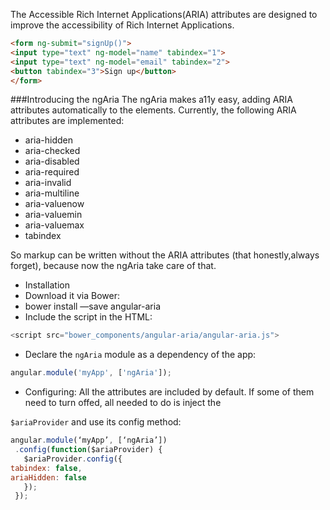 The  Accessible Rich Internet Applications(ARIA) attributes are designed to improve the accessibility of Rich Internet Applications.
```html
<form ng-submit="signUp()">
<input type="text" ng-model="name" tabindex="1">
<input type="text" ng-model="email" tabindex="2">
<button tabindex="3">Sign up</button>
</form>
```
###Introducing the ngAria
The ngAria makes a11y easy, adding ARIA attributes automatically to the elements.
Currently, the following ARIA attributes are implemented:
* aria-hidden
* aria-checked
* aria-disabled
* aria-required
* aria-invalid
* aria-multiline
* aria-valuenow
* aria-valuemin
* aria-valuemax
* tabindex

So markup can be written without the ARIA attributes (that honestly,always forget), because now the ngAria take care of that.
* Installation
* Download it via Bower:
* bower install —save angular-aria
* Include the script in the HTML:
 
 ```javascript
 <script src="bower_components/angular-aria/angular-aria.js">
 ```
* Declare the `ngAria` module as a dependency of the app:

 ```javascript
angular.module('myApp', ['ngAria']);
```
* Configuring:
All the attributes are included by default. If some of them need to turn offed, all needed to do is inject the

`$ariaProvider` and use its config method:
```javascript
angular.module(‘myApp’, [‘ngAria’])
 .config(function($ariaProvider) {
   $ariaProvider.config({
tabindex: false,
ariaHidden: false
   });
 }); 
 ```
 
